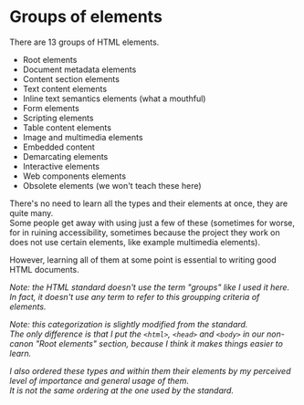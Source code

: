 
# Groups of elements

There are 13 groups of HTML elements.

* Root elements
* Document metadata elements
* Content section elements
* Text content elements
* Inline text semantics elements (what a mouthful)
* Form elements
* Scripting elements
* Table content elements
* Image and multimedia elements
* Embedded content
* Demarcating elements
* Interactive elements
* Web components elements
* Obsolete elements (we won't teach these here)

There's no need to learn all the types and their elements at once, they are quite many.  
Some people get away with using just a few of these (sometimes for worse, for in ruining accessibility, sometimes because the project they work on does not use certain elements, like example multimedia elements).

However, learning all of them at some point is essential to writing good HTML documents.

*Note: the HTML standard doesn't use the term "groups" like I used it here.
In fact, it doesn't use any term to refer to this groupping criteria of elements.*

*Note: this categorization is slightly modified from the standard.  
The only difference is that I put the `<html>`, `<head>` and `<body>` in our non-canon
"Root elements" section, because I think it makes things easier to learn.*

*I also ordered these types and within them their elements
by my perceived level of importance and general usage of them.  
It is not the same ordering at the one used by the standard.*
